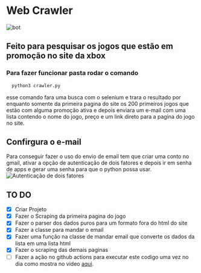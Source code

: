 # Web Crawler

![bot](https://files.tecnoblog.net/wp-content/uploads/2018/07/bot-twitter.jpg)

## Feito para pesquisar os jogos que estão em promoção no site da xbox

### Para fazer funcionar pasta rodar o comando

```python
  python3 crawler.py
```

esse comando fara uma busca com o selenium e trara o resultado por enquanto somente da primeira pagina do site os 200 primeiros jogos que estão com alguma promoção ativa e depois enviara um e-mail com uma lista contendo o nome do jogo, preço e um link direto para a pagina do jogo no site.

## Confirgura o e-mail

Para conseguir fazer o uso do envio de email tem que criar uma conto no gmail, ativar a opção de autenticação de dois fatores e depois ir em senha de apps e gerar uma senha para que o python possa usar.
![Autenticação de dois fatores](https://snov.io/knowledgebase/wp-content/uploads/2022/12/2022-11-29_14-02-19-1.png)

## TO DO

- [x] Criar Projeto
- [x] Fazer o Scraping da primeira pagina do jogo
- [x] Fazer o parser dos dados puros para um formato fora do html do site
- [x] Fazer a classe para mandar o email
- [x] Fazer uma função na classe de mandar email que converte os dados da lista em uma lista html
- [x] Fazer o scraping das demais paginas
- [ ] Fazer a ação no github actions para executar este codigo uma vez no dia como mostra no video [aqui](https://www.youtube.com/watch?v=dfLKUwb-roA&ab_channel=Codifike).
